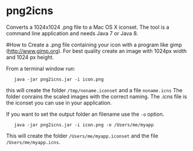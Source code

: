# png2icns
Converts a 1024x1024 .png file to a Mac OS X iconset. The tool is a command line application and needs Java 7 or Java 8.

#How to
Create a .png file containing your icon with a program like gimp (http://www.gimp.org). For best quality create an image with 1024px width and 1024 px height.

From a terminal window run:

``   java -jar png2icns.jar -i icon.png``

this will create the folder `/tmp/noname.iconset` and a file `noname.icns`
The folder conrains the scaled images with the correct naming. The .icns file is the iconset you can use in your application.

If you want to set the output folder an filename use the `-o` option.

``   java -jar png2icns.jar -i icon.png -o /Users/me/myapp``

This will create the folder `/Users/me/myapp.iconset` and the file `/Users/me/myapp.icns`.
